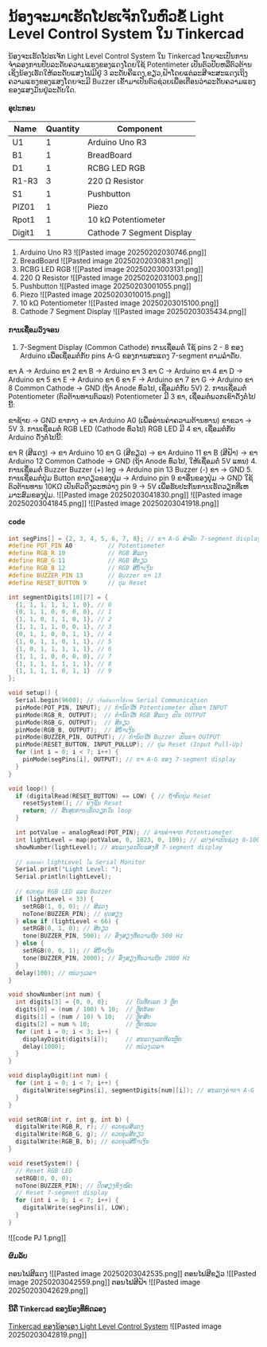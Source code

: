 # ນ້ອງຈະມາເຮັດໂປຮເຈັກໃນຫົວຂໍ້ Light Level Control System ໃນ Tinkercad
ນ້ອງຈະເຮັດໂປຮເຈັກ Light Level Control System ໃນ Tinkercad ໂດຍຈະເປັນການຈຳລອງການປັບລະດັບຄວາມແຮງຂອງແດງໂດຍໃຊ້ Potentimeter ເປັນຕົວປັບຫລືຕົວຕ້ານເຊິ່ງນ້ອງເຮັດໃຫ້ລະດັບແສງໄຟມີຢູ່ 3 ລະດັບຄືແດງ,ຂຽວ,ຟ້າໂດຍແຕ່ລະສີຈະສະແດງເຖິງຄວາມແຮງຂອງແສງໂດຍຈະມີ Buzzer ເຂົ້າມາເປັນຕົວຊ່ວຍເພື່ອເຕືອນວ່າລະດັບຄວາມແຮງຂອງແສງມັນຢູ່ລະດັບໃດ.
#### ອຸປະກອນ
| Name   | Quantity | Component                 |
| ------ | -------- | ------------------------- |
| U1     | 1        | Arduino Uno R3            |
| B1     | 1        | BreadBoard                |
| D1     | 1        | RCBG LED RGB              |
| R1-R3  | 3        | 220 Ω Resistor            |
| S1     | 1        | Pushbutton                |
| PIZ01  | 1        | Piezo                     |
| Rpot1  | 1        | 10 kΩ Potentiometer       |
| Digit1 | 1        | Cathode 7 Segment Display |
1. Arduino Uno R3
![[Pasted image 20250202030746.png]]
2. BreadBoard
![[Pasted image 20250202030831.png]]
3. RCBG LED RGB
![[Pasted image 20250203003131.png]]
 4. 220 Ω Resistor
![[Pasted image 20250202031003.png]]
5. Pushbutton
![[Pasted image 20250203001055.png]]
6. Piezo
![[Pasted image 20250203010015.png]]
7. 10 kΩ Potentiometer
![[Pasted image 20250203015100.png]]
8. Cathode 7 Segment Display
![[Pasted image 20250203035434.png]]
#### ການເຊື່ອມວົງຈອນ
1. 7-Segment Display (Common Cathode) ການເຊື່ອມຕໍ່
ໃຊ້ pins 2 - 8 ຂອງ Arduino ເພື່ອເຊື່ອມຕໍ່ກັບ pins A-G ຂອງການສະແດງ 7-segment ຕາມລໍາດັບ.

ຂາ A → Arduino ຂາ 2
ຂາ B → Arduino ຂາ 3
ຂາ C → Arduino ຂາ 4
ຂາ D → Arduino ຂາ 5
ຂາ E → Arduino ຂາ 6
ຂາ F → Arduino ຂາ 7
ຂາ G → Arduino ຂາ 8
Common Cathode → GND (ຖ້າ Anode ທົ່ວໄປ, ເຊື່ອມຕໍ່ກັບ 5V)
2. ການເຊື່ອມຕໍ່ Potentiometer (ຕົວຕ້ານທານຕົວແປ)
Potentiometer ມີ 3 ຂາ, ເຊື່ອມຕໍ່ພວກເຂົາດັ່ງຕໍ່ໄປນີ້:

ຂາຊ້າຍ → GND
ຂາກາງ → ຂາ Arduino A0 (ເພື່ອອ່ານຄ່າຄວາມຕ້ານທານ)
ຂາຂວາ → 5V
3. ການເຊື່ອມຕໍ່ RGB LED (Cathode ທົ່ວໄປ)
RGB LED ມີ 4 ຂາ, ເຊື່ອມຕໍ່ກັບ Arduino ດັ່ງຕໍ່ໄປນີ້:

ຂາ R (ສີແດງ) → ຂາ Arduino 10
ຂາ G (ສີຂຽວ) → ຂາ Arduino 11
ຂາ B (ສີຟ້າ) → ຂາ Arduino 12
Common Cathode → GND (ຖ້າ Anode ທົ່ວໄປ, ໃຫ້ເຊື່ອມຕໍ່ 5V ແທນ)
4. ການເຊື່ອມຕໍ່ Buzzer
Buzzer (+) leg → Arduino pin 13
Buzzer (-) ຂາ → GND
5. ການເຊື່ອມຕໍ່ປຸ່ມ Button
ຂາດຽວຂອງປຸ່ມ → Arduino pin 9
ຂາອື່ນຂອງປຸ່ມ → GND
ໃຊ້ຕົວຕ້ານທານ 10KΩ ເປັນຕົວດຶງລະຫວ່າງ pin 9 → 5V ເພື່ອຮັບປະກັນການເຮັດວຽກທີ່ເຫມາະສົມຂອງປຸ່ມ.
![[Pasted image 20250203041830.png]]
![[Pasted image 20250203041845.png]]
![[Pasted image 20250203041918.png]]
#### code
```c++
int segPins[] = {2, 3, 4, 5, 6, 7, 8}; // ຂາ A-G ສໍາລັບ 7-segment display
#define POT_PIN A0          // Potentiometer
#define RGB_R 10            // RGB ສີແດງ
#define RGB_G 11            // RGB ສີຂຽວ
#define RGB_B 12            // RGB ສີນໍ້າເງິນ
#define BUZZER_PIN 13       // Buzzer ຂາ 13
#define RESET_BUTTON 9      // ປຸ່ມ Reset

int segmentDigits[10][7] = {
  {1, 1, 1, 1, 1, 1, 0}, // 0
  {0, 1, 1, 0, 0, 0, 0}, // 1
  {1, 1, 0, 1, 1, 0, 1}, // 2
  {1, 1, 1, 1, 0, 0, 1}, // 3
  {0, 1, 1, 0, 0, 1, 1}, // 4
  {1, 0, 1, 1, 0, 1, 1}, // 5
  {1, 0, 1, 1, 1, 1, 1}, // 6
  {1, 1, 1, 0, 0, 0, 0}, // 7
  {1, 1, 1, 1, 1, 1, 1}, // 8
  {1, 1, 1, 1, 0, 1, 1}  // 9
};

void setup() {
  Serial.begin(9600); // เริ่มต้นการใช้งาน Serial Communication
  pinMode(POT_PIN, INPUT); // ກຳນົດໃຫ້ Potentiometer ເປັນຂາ INPUT
  pinMode(RGB_R, OUTPUT);  // ກຳນົດໃຫ້ RGB ສີແດງ ເປັນ OUTPUT
  pinMode(RGB_G, OUTPUT);  // ສີຂຽວ
  pinMode(RGB_B, OUTPUT);  // ສີນໍ້າເງິນ
  pinMode(BUZZER_PIN, OUTPUT); // ກຳນົດໃຫ້ Buzzer ເປັນຂາ OUTPUT
  pinMode(RESET_BUTTON, INPUT_PULLUP); // ປຸ່ມ Reset (Input Pull-Up)
  for (int i = 0; i < 7; i++) {
    pinMode(segPins[i], OUTPUT); // ຂາ A-G ຂອງ 7-segment display
  }
}

void loop() {
  if (digitalRead(RESET_BUTTON) == LOW) { // ຖ້າກົດປຸ່ມ Reset
    resetSystem(); // ຟັງຊັນ Reset
    return; // ສິ້ນສຸດການເຮັດວຽກໃນ loop
  }

  int potValue = analogRead(POT_PIN); // ອ່ານຄ່າຈາກ Potentiometer
  int lightLevel = map(potValue, 0, 1023, 0, 100); // ແປງຄ່າເປັນຊ່ວງ 0-100
  showNumber(lightLevel); // ສະແດງລະດັບແສງທີ່ 7-segment display
  
  // แสดงค่า lightLevel ใน Serial Monitor
  Serial.print("Light Level: ");
  Serial.println(lightLevel);
  
  // ຄວບຄຸມ RGB LED ແລະ Buzzer
  if (lightLevel < 33) {
    setRGB(1, 0, 0); // ສີແດງ
    noTone(BUZZER_PIN); // ຢຸດສຽງ
  } else if (lightLevel < 66) {
    setRGB(0, 1, 0); // ສີຂຽວ
    tone(BUZZER_PIN, 500); // ສົ່ງສຽງທີ່ຄວາມຖີຍ 500 Hz
  } else {
    setRGB(0, 0, 1); // ສີນໍ້າເງິນ
    tone(BUZZER_PIN, 2000); // ສົ່ງສຽງທີ່ຄວາມຖີຍ 2000 Hz
  }
  delay(100); // ຫນ່ວງເວລາ
}

void showNumber(int num) {
  int digits[3] = {0, 0, 0};     // ບັນທຶກເລກ 3 ຫຼັກ
  digits[0] = (num / 100) % 10;  // ຫຼັກຮ້ອຍ
  digits[1] = (num / 10) % 10;   // ຫຼັກສິບ
  digits[2] = num % 10;          // ຫຼັກໜ່ວຍ
  for (int i = 0; i < 3; i++) {
    displayDigit(digits[i]);     // ສະແດງເລກທີລະຫຼັກ
    delay(1000);                 // ຫນ່ວງເວລາ
  }
}

void displayDigit(int num) {
  for (int i = 0; i < 7; i++) {
    digitalWrite(segPins[i], segmentDigits[num][i]); // ສະແດງຄ່າຂາ A-G
  }
}

void setRGB(int r, int g, int b) {
  digitalWrite(RGB_R, r); // ຄວບຄຸມສີແດງ
  digitalWrite(RGB_G, g); // ຄວບຄຸມສີຂຽວ
  digitalWrite(RGB_B, b); // ຄວບຄຸມສີນໍ້າເງິນ
}

void resetSystem() {
  // Reset RGB LED
  setRGB(0, 0, 0);
  noTone(BUZZER_PIN); // ປິດສຽງທັງໝົດ
  // Reset 7-segment display
  for (int i = 0; i < 7; i++) {
    digitalWrite(segPins[i], LOW);
  }
}
```
![[code PJ 1.png]]
#### ຜົມລັບ
ຕອນໄຟສີແດງ
![[Pasted image 20250203042535.png]]
ຕອນໄຟສີຂຽວ
![[Pasted image 20250203042559.png]]
ຕອນໄຟສີຟ້າ
![[Pasted image 20250203042629.png]]
#### ນີ້ຄື Tinkercad ຂອງນ້ອງທີ່ທົດລອງ
[Tinkercad ຂອງນ້ອງເອງ Light Level Control System](https://www.tinkercad.com/things/5cs6uhtpucj-light-level-control-system?sharecode=qZDssiEnYX0VfQqciZe6UR5lfZl33S96I7QJwUA4k_g)
![[Pasted image 20250203042819.png]]